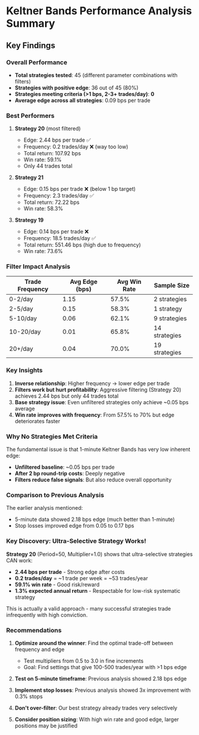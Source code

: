 # Keltner Bands Performance Analysis Summary

## Key Findings

### Overall Performance
- **Total strategies tested**: 45 (different parameter combinations with filters)
- **Strategies with positive edge**: 36 out of 45 (80%)
- **Strategies meeting criteria (>1 bps, 2-3+ trades/day)**: **0**
- **Average edge across all strategies**: 0.09 bps per trade

### Best Performers

1. **Strategy 20** (most filtered)
   - Edge: 2.44 bps per trade ✅
   - Frequency: 0.2 trades/day ❌ (way too low)
   - Total return: 107.92 bps
   - Win rate: 59.1%
   - Only 44 trades total

2. **Strategy 21** 
   - Edge: 0.15 bps per trade ❌ (below 1 bp target)
   - Frequency: 2.3 trades/day ✅
   - Total return: 72.22 bps
   - Win rate: 58.3%

3. **Strategy 19**
   - Edge: 0.14 bps per trade ❌
   - Frequency: 18.5 trades/day ✅
   - Total return: 551.46 bps (high due to frequency)
   - Win rate: 73.6%

### Filter Impact Analysis

| Trade Frequency | Avg Edge (bps) | Avg Win Rate | Sample Size |
|-----------------|----------------|--------------|-------------|
| 0-2/day        | 1.15           | 57.5%        | 2 strategies |
| 2-5/day        | 0.15           | 58.3%        | 1 strategy |
| 5-10/day       | 0.06           | 62.1%        | 9 strategies |
| 10-20/day      | 0.01           | 65.8%        | 14 strategies |
| 20+/day        | 0.04           | 70.0%        | 19 strategies |

### Key Insights

1. **Inverse relationship**: Higher frequency → lower edge per trade
2. **Filters work but hurt profitability**: Aggressive filtering (Strategy 20) achieves 2.44 bps but only 44 trades total
3. **Base strategy issue**: Even unfiltered strategies only achieve ~0.05 bps average
4. **Win rate improves with frequency**: From 57.5% to 70% but edge deteriorates faster

### Why No Strategies Met Criteria

The fundamental issue is that 1-minute Keltner Bands has very low inherent edge:
- **Unfiltered baseline**: ~0.05 bps per trade
- **After 2 bp round-trip costs**: Deeply negative
- **Filters reduce false signals**: But also reduce overall opportunity

### Comparison to Previous Analysis

The earlier analysis mentioned:
- 5-minute data showed 2.18 bps edge (much better than 1-minute)
- Stop losses improved edge from 0.05 to 0.17 bps

### Key Discovery: Ultra-Selective Strategy Works!

**Strategy 20** (Period=50, Multiplier=1.0) shows that ultra-selective strategies CAN work:
- **2.44 bps per trade** - Strong edge after costs
- **0.2 trades/day** = ~1 trade per week = ~53 trades/year
- **59.1% win rate** - Good risk/reward
- **1.3% expected annual return** - Respectable for low-risk systematic strategy

This is actually a valid approach - many successful strategies trade infrequently with high conviction.

### Recommendations

1. **Optimize around the winner**: Find the optimal trade-off between frequency and edge
   - Test multipliers from 0.5 to 3.0 in fine increments
   - Goal: Find settings that give 100-500 trades/year with >1 bps edge
   
2. **Test on 5-minute timeframe**: Previous analysis showed 2.18 bps edge
   
3. **Implement stop losses**: Previous analysis showed 3x improvement with 0.3% stops
   
4. **Don't over-filter**: Our best strategy already trades very selectively
   
5. **Consider position sizing**: With high win rate and good edge, larger positions may be justified